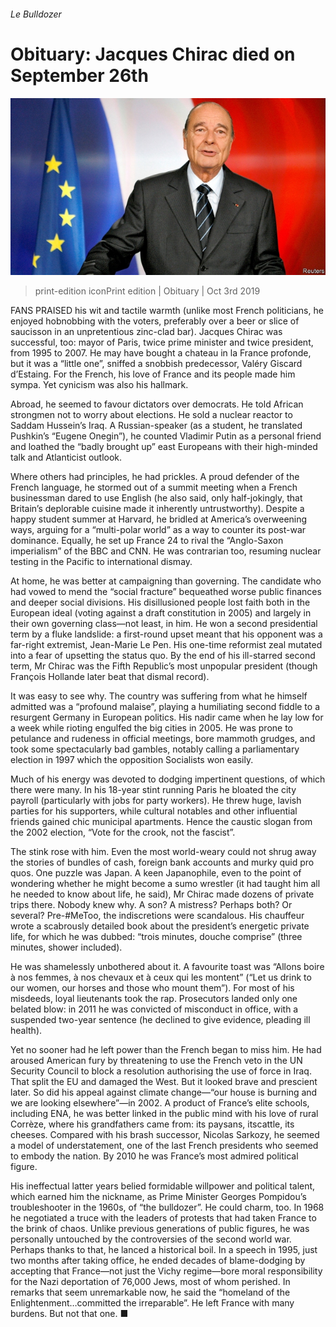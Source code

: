 ###### Le Bulldozer

# Obituary: Jacques Chirac died on September 26th 

![image](images/20190928_obp503.jpg) 

> print-edition iconPrint edition | Obituary | Oct 3rd 2019 

FANS PRAISED his wit and tactile warmth (unlike most French politicians, he enjoyed hobnobbing with the voters, preferably over a beer or slice of saucisson in an unpretentious zinc-clad bar). Jacques Chirac was successful, too: mayor of Paris, twice prime minister and twice president, from 1995 to 2007. He may have bought a chateau in la France profonde, but it was a “little one”, sniffed a snobbish predecessor, Valéry Giscard d’Estaing. For the French, his love of France and its people made him sympa. Yet cynicism was also his hallmark. 

Abroad, he seemed to favour dictators over democrats. He told African strongmen not to worry about elections. He sold a nuclear reactor to Saddam Hussein’s Iraq. A Russian-speaker (as a student, he translated Pushkin’s “Eugene Onegin”), he counted Vladimir Putin as a personal friend and loathed the “badly brought up” east Europeans with their high-minded talk and Atlanticist outlook. 

Where others had principles, he had prickles. A proud defender of the French language, he stormed out of a summit meeting when a French businessman dared to use English (he also said, only half-jokingly, that Britain’s deplorable cuisine made it inherently untrustworthy). Despite a happy student summer at Harvard, he bridled at America’s overweening ways, arguing for a “multi-polar world” as a way to counter its post-war dominance. Equally, he set up France 24 to rival the “Anglo-Saxon imperialism” of the BBC and CNN. He was contrarian too, resuming nuclear testing in the Pacific to international dismay. 

At home, he was better at campaigning than governing. The candidate who had vowed to mend the “social fracture” bequeathed worse public finances and deeper social divisions. His disillusioned people lost faith both in the European ideal (voting against a draft constitution in 2005) and largely in their own governing class—not least, in him. He won a second presidential term by a fluke landslide: a first-round upset meant that his opponent was a far-right extremist, Jean-Marie Le Pen. His one-time reformist zeal mutated into a fear of upsetting the status quo. By the end of his ill-starred second term, Mr Chirac was the Fifth Republic’s most unpopular president (though François Hollande later beat that dismal record). 

It was easy to see why. The country was suffering from what he himself admitted was a “profound malaise”, playing a humiliating second fiddle to a resurgent Germany in European politics. His nadir came when he lay low for a week while rioting engulfed the big cities in 2005. He was prone to petulance and rudeness in official meetings, bore mammoth grudges, and took some spectacularly bad gambles, notably calling a parliamentary election in 1997 which the opposition Socialists won easily. 

Much of his energy was devoted to dodging impertinent questions, of which there were many. In his 18-year stint running Paris he bloated the city payroll (particularly with jobs for party workers). He threw huge, lavish parties for his supporters, while cultural notables and other influential friends gained chic municipal apartments. Hence the caustic slogan from the 2002 election, “Vote for the crook, not the fascist”. 

The stink rose with him. Even the most world-weary could not shrug away the stories of bundles of cash, foreign bank accounts and murky quid pro quos. One puzzle was Japan. A keen Japanophile, even to the point of wondering whether he might become a sumo wrestler (it had taught him all he needed to know about life, he said), Mr Chirac made dozens of private trips there. Nobody knew why. A son? A mistress? Perhaps both? Or several? Pre-#MeToo, the indiscretions were scandalous. His chauffeur wrote a scabrously detailed book about the president’s energetic private life, for which he was dubbed: “trois minutes, douche comprise” (three minutes, shower included). 

He was shamelessly unbothered about it. A favourite toast was “Allons boire à nos femmes, à nos chevaux et à ceux qui les montent” (“Let us drink to our women, our horses and those who mount them”). For most of his misdeeds, loyal lieutenants took the rap. Prosecutors landed only one belated blow: in 2011 he was convicted of misconduct in office, with a suspended two-year sentence (he declined to give evidence, pleading ill health). 

Yet no sooner had he left power than the French began to miss him. He had aroused American fury by threatening to use the French veto in the UN Security Council to block a resolution authorising the use of force in Iraq. That split the EU and damaged the West. But it looked brave and prescient later. So did his appeal against climate change—“our house is burning and we are looking elsewhere”—in 2002. A product of France’s elite schools, including ENA, he was better linked in the public mind with his love of rural Corrèze, where his grandfathers came from: its paysans, itscattle, its cheeses. Compared with his brash successor, Nicolas Sarkozy, he seemed a model of understatement, one of the last French presidents who seemed to embody the nation. By 2010 he was France’s most admired political figure. 

His ineffectual latter years belied formidable willpower and political talent, which earned him the nickname, as Prime Minister Georges Pompidou’s troubleshooter in the 1960s, of “the bulldozer”. He could charm, too. In 1968 he negotiated a truce with the leaders of protests that had taken France to the brink of chaos. Unlike previous generations of public figures, he was personally untouched by the controversies of the second world war. Perhaps thanks to that, he lanced a historical boil. In a speech in 1995, just two months after taking office, he ended decades of blame-dodging by accepting that France—not just the Vichy regime—bore moral responsibility for the Nazi deportation of 76,000 Jews, most of whom perished. In remarks that seem unremarkable now, he said the “homeland of the Enlightenment…committed the irreparable”. He left France with many burdens. But not that one. ■ 

